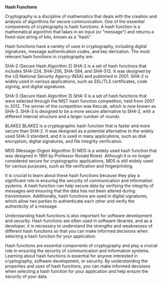 <strong>Hash Functions</strong>

Cryptography is a discipline of mathematics that deals with the creation and analysis of algorithms for secure communication. One of the essential components of cryptography is hash functions. A hash function is a mathematical algorithm that takes in an input (or "message") and returns a fixed-size string of bits, known as a "hash".

Hash functions have a variety of uses in cryptography, including digital signatures, message authentication codes, and key derivation. The most relevant hash functions in cryptography are:

SHA-2 (Secure Hash Algorithm 2)
SHA-2 is a set of hash functions that includes SHA-224, SHA-256, SHA-384, and SHA-512. It was designed by the US National Security Agency (NSA) and published in 2001. SHA-2 is widely used in various applications, such as SSL/TLS certificates, code signing, and digital signatures.

SHA-3 (Secure Hash Algorithm 3)
SHA-3 is a set of hash functions that were selected through the NIST hash function competition, held from 2007 to 2012. The winner of the competition was Keccak, which is now known as SHA-3. SHA-3 is designed to be a more secure alternative to SHA-2, with a different internal structure and a larger number of rounds.

BLAKE2
BLAKE2 is a cryptographic hash function that is faster and more secure than SHA-2. It was designed as a potential alternative to the widely used SHA-3 standard, and it is used in many applications, such as disk encryption, digital signatures, and file integrity verification.

MD5 (Message-Digest Algorithm 5)
MD5 is a widely used hash function that was designed in 1991 by Professor Ronald Rivest. Although it is no longer considered secure for cryptographic applications, MD5 is still widely used for various purposes, such as file verification and fingerprinting.

It is crucial to learn about these hash functions because they play a significant role in ensuring the security of communication and information systems. A hash function can help secure data by verifying the integrity of messages and ensuring that the data has not been altered during transmission. Additionally, hash functions are used in digital signatures, which allow two parties to authenticate each other and verify the authenticity of a message.

Understanding hash functions is also important for software development and security. Hash functions are often used in software libraries, and as a developer, it is necessary to understand the strengths and weaknesses of different hash functions so that you can make informed decisions when selecting a hash function for your application.

Hash functions are essential components of cryptography and play a crucial role in ensuring the security of communication and information systems. Learning about hash functions is essential for anyone interested in cryptography, software development, or security. By understanding the properties and uses of hash functions, you can make informed decisions when selecting a hash function for your application and help ensure the security of your data.